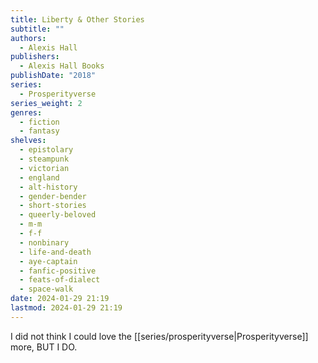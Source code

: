 ```yaml
---
title: Liberty & Other Stories
subtitle: ""
authors:
  - Alexis Hall
publishers:
  - Alexis Hall Books
publishDate: "2018"
series:
  - Prosperityverse
series_weight: 2
genres:
  - fiction
  - fantasy
shelves:
  - epistolary
  - steampunk
  - victorian
  - england
  - alt-history
  - gender-bender
  - short-stories
  - queerly-beloved
  - m-m
  - f-f
  - nonbinary
  - life-and-death
  - aye-captain
  - fanfic-positive
  - feats-of-dialect
  - space-walk
date: 2024-01-29 21:19
lastmod: 2024-01-29 21:19
---
```

I did not think I could love the [[series/prosperityverse|Prosperityverse]] more, BUT I DO.